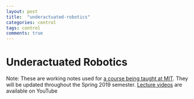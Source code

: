 ```yaml
---
layout: post
title:  "underactuated-robotics"
categories: control
tags: control
comments: true
---
```


# Underactuated Robotics

Note: These are working notes used for [a course being taught at MIT](http://underactuated.csail.mit.edu/Spring2019/). They will be updated throughout the Spring 2019 semester. [Lecture videos](https://www.youtube.com/channel/UChfUOAhz7ynELF-s_1LPpWg) are available on YouTube
